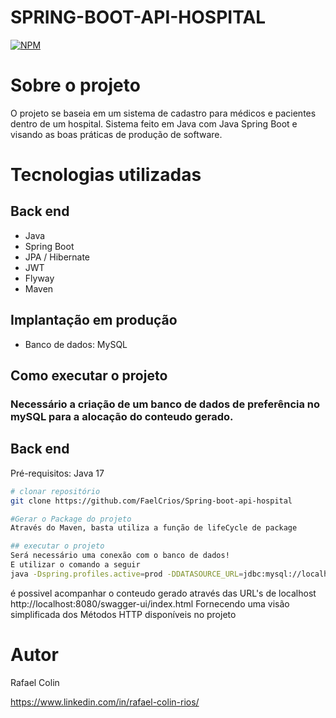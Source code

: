 # SPRING-BOOT-API-HOSPITAL
[![NPM](https://img.shields.io/npm/l/react)](https://github.com/FaelCrios/Spring-boot-api-hospital/blob/master/LICENSE) 

# Sobre o projeto

O projeto se baseia em um sistema de cadastro para médicos e pacientes dentro de um hospital. Sistema feito em Java com Java Spring Boot e visando as boas práticas de
produção de software.


# Tecnologias utilizadas
## Back end
- Java
- Spring Boot
- JPA / Hibernate
- JWT
- Flyway
- Maven

## Implantação em produção
- Banco de dados: MySQL

## Como executar o projeto
 ### Necessário a criação de um banco de dados de preferência no mySQL para a alocação do conteudo gerado.
 
## Back end
Pré-requisitos: Java 17

```bash
# clonar repositório
git clone https://github.com/FaelCrios/Spring-boot-api-hospital

#Gerar o Package do projeto
Através do Maven, basta utiliza a função de lifeCycle de package

## executar o projeto
Será necessário uma conexão com o banco de dados!
E utilizar o comando a seguir
java -Dspring.profiles.active=prod -DDATASOURCE_URL=jdbc:mysql://localhost/vollmed_api -DDATASOURCE_USERNAME=root -DDATASOURCE_PASSWORD=root -jar target/api-0.0.1-SNAPSHOT.jar
```

é possivel acompanhar o conteudo gerado através das URL's de localhost
http://localhost:8080/swagger-ui/index.html
Fornecendo uma visão simplificada dos Métodos HTTP disponíveis no projeto

# Autor

Rafael Colin

https://www.linkedin.com/in/rafael-colin-rios/
